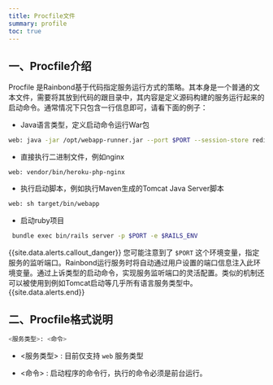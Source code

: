 ```yaml
---
title: Procfile文件
summary: profile
toc: true
---
```


## 一、Procfile介绍
Procfile 是Rainbond基于代码指定服务运行方式的策略。其本身是一个普通的文本文件，需要将其放到代码的跟目录中，其内容是定义源码构建的服务运行起来的启动命令。通常情况下只包含一行信息即可，请看下面的例子：

- Java语言类型，定义启动命令运行War包

```bash
web: java -jar /opt/webapp-runner.jar --port $PORT --session-store redis ./*.war
```

- 直接执行二进制文件，例如nginx

```
web: vendor/bin/heroku-php-nginx
```

- 执行启动脚本，例如执行Maven生成的Tomcat Java Server脚本

```bash
web: sh target/bin/webapp
```

- 启动ruby项目

```bash
 bundle exec bin/rails server -p $PORT -e $RAILS_ENV
```
{{site.data.alerts.callout_danger}}
您可能注意到了 `$PORT` 这个环境变量，指定服务的监听端口。Rainbond运行服务时将自动通过用户设置的端口信息注入此环境变量。通过上诉类型的启动命令，实现服务监听端口的灵活配置。类似的机制还可以被使用到例如Tomcat启动等几乎所有语言服务类型中。
{{site.data.alerts.end}}

## 二、Procfile格式说明

```bash
<服务类型>: <命令>
```

- <服务类型> : 目前仅支持 `web` 服务类型

- <命令> : 启动程序的命令行，执行的命令必须是前台运行。

